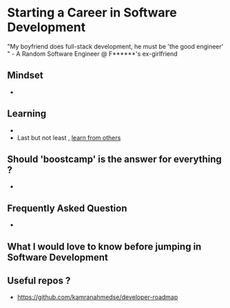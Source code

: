 # Starting a Career in Software Development
"My boyfriend does full-stack development, he must be 'the good engineer' " - A Random Software Engineer @ F******'s ex-girlfriend

## Mindset
- 


## Learning
-
- Last but not least , [learn from others](http://thecodelesscode.com/case/232)


## Should 'boostcamp' is the answer for everything ?
-

## Frequently Asked Question 
- 

## What I would love to know before jumping in Software Development


## Useful repos ?
- https://github.com/kamranahmedse/developer-roadmap



